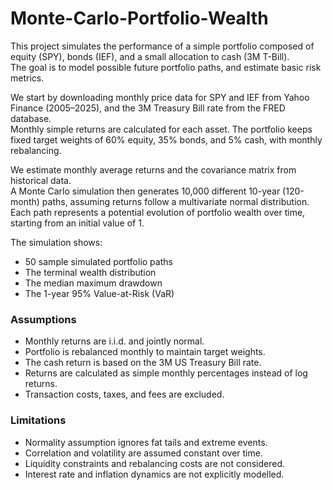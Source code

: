 # Monte-Carlo-Portfolio-Wealth
This project simulates the performance of a simple portfolio composed of equity (SPY), bonds (IEF), and a small allocation to cash (3M T-Bill).  
The goal is to model possible future portfolio paths, and estimate basic risk metrics.

We start by downloading monthly price data for SPY and IEF from Yahoo Finance (2005–2025), and the 3M Treasury Bill rate from the FRED database.  
Monthly simple returns are calculated for each asset. The portfolio keeps fixed target weights of 60% equity, 35% bonds, and 5% cash, with monthly rebalancing.

We estimate monthly average returns and the covariance matrix from historical data.  
A Monte Carlo simulation then generates 10,000 different 10-year (120-month) paths, assuming returns follow a multivariate normal distribution. Each path represents a potential evolution of portfolio wealth over time, starting from an initial value of 1.

The simulation shows:
- 50 sample simulated portfolio paths  
- The terminal wealth distribution  
- The median maximum drawdown  
- The 1-year 95% Value-at-Risk (VaR)

### Assumptions
- Monthly returns are i.i.d. and jointly normal.  
- Portfolio is rebalanced monthly to maintain target weights.  
- The cash return is based on the 3M US Treasury Bill rate.  
- Returns are calculated as simple monthly percentages instead of log returns.  
- Transaction costs, taxes, and fees are excluded.

### Limitations
- Normality assumption ignores fat tails and extreme events.  
- Correlation and volatility are assumed constant over time.  
- Liquidity constraints and rebalancing costs are not considered.  
- Interest rate and inflation dynamics are not explicitly modelled.
